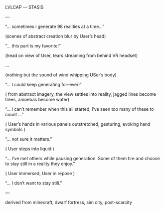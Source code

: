 LVLCAP — STASIS

—

“… sometimes i generate 98 realities at a time…”

(scenes of abstract creation blur by User’s head)

“… this part is my favorite!”

(head on view of User, tears streaming from behind VR headset)

…

(nothing but the sound of wind whipping USer’s body)

“… I could keep generating for–ever!”

( from abstract imagery, the view settles into reality, jagged lines become trees, amoebas become water)

“… I can’t remember when this all started, I’ve seen too many of these to count …”

( User’s hands in various panels outstretched, gesturing, evoking hand symbols )

“… not sure it matters.”

( User steps into liquid )

“… I’ve met others while pausing generation. Some of them tire and choose to stay still in a reality they enjoy.”

( User immersed, User in repose )

“… I don’t want to stay still.”

—

derived from minecraft, dwarf fortress, sim city, post-scarcity
